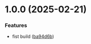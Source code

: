 # 1.0.0 (2025-02-21)


### Features

* fist build ([ba94d6b](https://github.com/pjortiz/docker-geysermc-proxy/commit/ba94d6bed29e90e15f134095aa782f5c7c241416))
